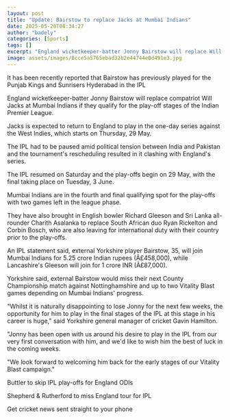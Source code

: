 ```yaml
---
layout: post
title: "Update: Bairstow to replace Jacks at Mumbai Indians"
date: 2025-05-20T08:34:27
author: "badely"
categories: [Sports]
tags: []
excerpt: "England wicketkeeper-batter Jonny Bairstow will replace Will Jacks at Mumbai Indians if they qualify for the play-off stages of the Indian Premier Lea"
image: assets/images/0cce5a5765ebad32b2e44744e0d491e3.jpg
---
```


It has been recently reported that Bairstow has previously played for the Punjab Kings and Sunrisers Hyderabad in the IPL

England wicketkeeper-batter Jonny Bairstow will replace compatriot Will Jacks at Mumbai Indians if they qualify for the play-off stages of the Indian Premier League.

Jacks is expected to return to England to play in the one-day series against the West Indies, which starts on Thursday, 29 May.

The IPL had to be paused amid political tension between India and Pakistan and the tournament's rescheduling resulted in it clashing with England's series.

The IPL resumed on Saturday and the play-offs begin on 29 May, with the final taking place on Tuesday, 3 June.

Mumbai Indians are in the fourth and final qualifying spot for the play-offs with two games left in the league phase.

They have also brought in English bowler Richard Gleeson and Sri Lanka all-rounder Charith Asalanka to replace South African duo Ryan Rickelton and Corbin Bosch, who are also leaving for international duty with their country prior to the play-offs.

An IPL statement said, external Yorkshire player Bairstow, 35, will join Mumbai Indians for 5.25 crore Indian rupees (Â£458,000), while Lancashire's Gleeson will join for 1 crore INR (Â£87,000). 

Yorkshire said, external Bairstow would miss their next County Championship match against Nottinghamshire and up to two Vitality Blast games depending on Mumbai Indians' progress.

"Whilst it is naturally disappointing to lose Jonny for the next few weeks, the opportunity for him to play in the final stages of the IPL at this stage in his career is huge," said Yorkshire general manager of cricket Gavin Hamilton.

"Jonny has been open with us around his desire to play in the IPL from our very first conversation with him, and we'd like to wish him the best of luck in the coming weeks. 

"We look forward to welcoming him back for the early stages of our Vitality Blast campaign."

Buttler to skip IPL play-offs for England ODIs

Shepherd & Rutherford to miss England tour for IPL

Get cricket news sent straight to your phone

